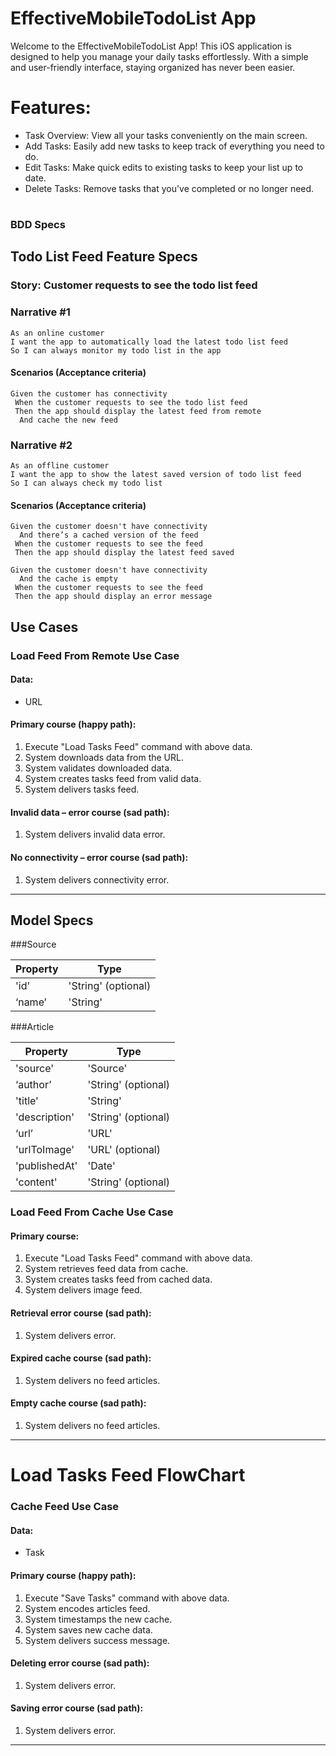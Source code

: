 
# EffectiveMobileTodoList App

Welcome to the EffectiveMobileTodoList App! This iOS application is designed to help you manage your daily tasks effortlessly. With a simple and user-friendly interface, staying organized has never been easier.

# Features:
- Task Overview: View all your tasks conveniently on the main screen.
- Add Tasks: Easily add new tasks to keep track of everything you need to do.
- Edit Tasks: Make quick edits to existing tasks to keep your list up to date.
- Delete Tasks: Remove tasks that you've completed or no longer need.

#
### BDD Specs

## Todo List Feed Feature Specs

### Story: Customer requests to see the todo list feed

### Narrative #1

```
As an online customer
I want the app to automatically load the latest todo list feed
So I can always monitor my todo list in the app
```

#### Scenarios (Acceptance criteria)

```
Given the customer has connectivity
 When the customer requests to see the todo list feed
 Then the app should display the latest feed from remote
  And cache the new feed
```

### Narrative #2

```
As an offline customer
I want the app to show the latest saved version of todo list feed
So I can always check my todo list
```

#### Scenarios (Acceptance criteria)

```
Given the customer doesn't have connectivity
  And there’s a cached version of the feed
 When the customer requests to see the feed
 Then the app should display the latest feed saved
 
Given the customer doesn't have connectivity
  And the cache is empty
 When the customer requests to see the feed
 Then the app should display an error message
```

## Use Cases

### Load Feed From Remote Use Case

#### Data:
- URL

#### Primary course (happy path):
1. Execute "Load Tasks Feed" command with above data.
2. System downloads data from the URL.
3. System validates downloaded data.
4. System creates tasks feed from valid data.
5. System delivers tasks feed.

#### Invalid data – error course (sad path):
1. System delivers invalid data error.

#### No connectivity – error course (sad path):
1. System delivers connectivity error.

---

## Model Specs

###Source

| Property      | Type                      |
|---------------|---------------------------|
| 'id'          | 'String' (optional)       |
| ‘name’        | 'String'                  |

###Article

| Property      | Type                      |
|---------------|---------------------------|
| 'source'      | 'Source'                  |
| ‘author’      | 'String' (optional)       |
| 'title'       | 'String'                  |
| 'description' | 'String' (optional)       |
| ‘url’         | 'URL'                     |
| 'urlToImage'  | 'URL' (optional)          |
| 'publishedAt' | 'Date'                    |
| 'content'     | 'String' (optional)       |

### Load Feed From Cache Use Case

#### Primary course:
1. Execute "Load Tasks Feed" command with above data.
2. System retrieves feed data from cache.
4. System creates tasks feed from cached data.
5. System delivers image feed.

#### Retrieval error course (sad path):
1. System delivers error.

#### Expired cache course (sad path): 
1. System delivers no feed articles.

#### Empty cache course (sad path): 
1. System delivers no feed articles.

---

# Load Tasks Feed FlowChart


### Cache Feed Use Case

#### Data:
- Task

#### Primary course (happy path):
1. Execute "Save Tasks" command with above data.
3. System encodes articles feed.
4. System timestamps the new cache.
5. System saves new cache data.
6. System delivers success message.

#### Deleting error course (sad path):
1. System delivers error.

#### Saving error course (sad path):
1. System delivers error.
---
